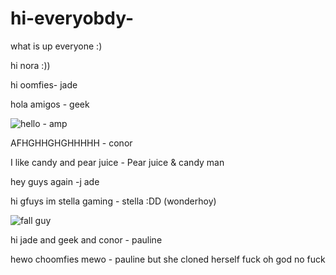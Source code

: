 # hi-everyobdy-
what is up everyone :)

hi nora :))

hi oomfies- jade

hola amigos - geek

![hello - amp](https://media.discordapp.net/stickers/960619462460076092.png?size=160)

AFHGHHGHGHHHHH - conor

I like candy and pear juice - Pear juice & candy man

hey guys again -j ade

hi gfuys im stella gaming - stella :DD (wonderhoy)


![fall guy](https://pbs.twimg.com/media/FX9DJ45XgAE7yXf.jpg)

hi jade and geek and conor - pauline

hewo choomfies mewo - pauline but she cloned herself fuck oh god no fuck
